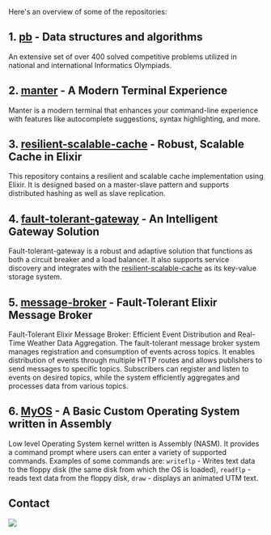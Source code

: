 

Here's an overview of some of the repositories:

## 1. [pb](https://github.com/iondodon/pb/tree/master/problems) - Data structures and algorithms

An extensive set of over 400 solved competitive problems utilized in national and international Informatics Olympiads.

## 2. [manter](https://github.com/iondodon/manter) - A Modern Terminal Experience

Manter is a modern terminal that enhances your command-line experience with features like autocomplete suggestions, syntax highlighting, and more.

## 3. [resilient-scalable-cache](https://github.com/iondodon/resilient-scalable-cache) - Robust, Scalable Cache in Elixir

This repository contains a resilient and scalable cache implementation using Elixir. It is designed based on a master-slave pattern and supports distributed hashing as well as slave replication.

## 4. [fault-tolerant-gateway](https://github.com/iondodon/fault-tolerant-gateway) - An Intelligent Gateway Solution

Fault-tolerant-gateway is a robust and adaptive solution that functions as both a circuit breaker and a load balancer. It also supports service discovery and integrates with the [resilient-scalable-cache](https://github.com/iondodon/resilient-scalable-cache) as its key-value storage system.

## 5. [message-broker](https://github.com/iondodon/message-broker) - Fault-Tolerant Elixir Message Broker

Fault-Tolerant Elixir Message Broker: Efficient Event Distribution and Real-Time Weather Data Aggregation. The fault-tolerant message broker system manages registration and consumption of events across topics. It enables distribution of events through multiple HTTP routes and allows publishers to send messages to specific topics. Subscribers can register and listen to events on desired topics, while the system efficiently aggregates and processes data from various topics.

## 6. [MyOS](https://github.com/iondodon/MyOS) - A Basic Custom Operating System written in Assembly

Low level Operating System kernel written is Assembly (NASM). It provides a command prompt where users can enter a variety of supported commands. Examples of some commands are: `writeflp` - Writes text data to the floppy disk (the same disk from which the OS is loaded), `readflp` -  reads text data from the floppy disk, `draw` - displays an animated UTM text.

## Contact

[![](https://img.shields.io/badge/linkedin-%230077B5.svg?style=for-the-badge&logo=linkedin)](https://www.linkedin.com/in/iondodon/)

